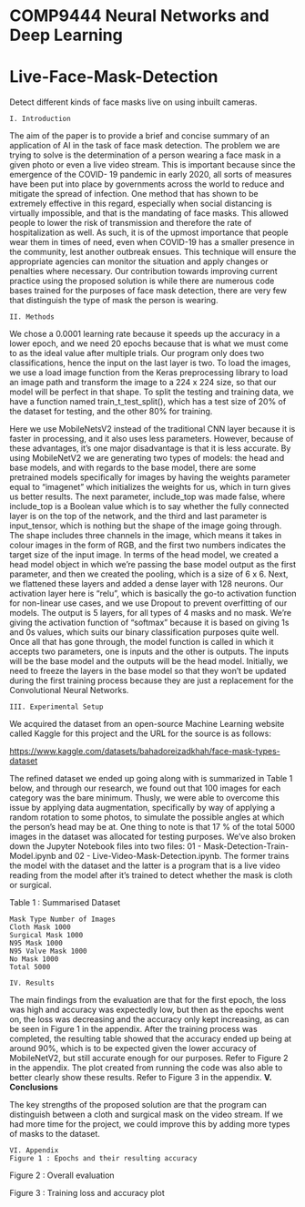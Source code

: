 # COMP9444 Neural Networks and Deep Learning
# Live-Face-Mask-Detection
Detect different kinds of face masks live on using inbuilt cameras.


```
I. Introduction
```
The aim of the paper is to provide a brief and concise summary of an application of AI in the task of
face mask detection. The problem we are trying to solve is the determination of a person wearing a face
mask in a given photo or even a live video stream. This is important because since the emergence of
the COVID- 19 pandemic in early 2020, all sorts of measures have been put into place by governments
across the world to reduce and mitigate the spread of infection. One method that has shown to be
extremely effective in this regard, especially when social distancing is virtually impossible, and that is
the mandating of face masks. This allowed people to lower the risk of transmission and therefore the
rate of hospitalization as well. As such, it is of the upmost importance that people wear them in times
of need, even when COVID-19 has a smaller presence in the community, lest another outbreak ensues.
This technique will ensure the appropriate agencies can monitor the situation and apply changes or
penalties where necessary. Our contribution towards improving current practice using the proposed
solution is while there are numerous code bases trained for the purposes of face mask detection, there
are very few that distinguish the type of mask the person is wearing.

```
II. Methods
```
We chose a 0.0001 learning rate because it speeds up the accuracy in a lower epoch, and we need 20
epochs because that is what we must come to as the ideal value after multiple trials. Our program only
does two classifications, hence the input on the last layer is two. To load the images, we use a load
image function from the Keras preprocessing library to load an image path and transform the image to
a 224 x 224 size, so that our model will be perfect in that shape. To split the testing and training data,
we have a function named train_t_test_split(), which has a test size of 20% of the dataset for testing,
and the other 80% for training.

Here we use MobileNetsV2 instead of the traditional CNN layer because it is faster in processing, and
it also uses less parameters. However, because of these advantages, it’s one major disadvantage is that
it is less accurate. By using MobileNetV2 we are generating two types of models: the head and base
models, and with regards to the base model, there are some pretrained models specifically for images
by having the weights parameter equal to “imagenet” which initializes the weights for us, which in turn
gives us better results. The next parameter, include_top was made false, where include_top is a Boolean
value which is to say whether the fully connected layer is on the top of the network, and the third and
last parameter is input_tensor, which is nothing but the shape of the image going through. The shape
includes three channels in the image, which means it takes in colour images in the form of RGB, and
the first two numbers indicates the target size of the input image. In terms of the head model, we created
a head model object in which we’re passing the base model output as the first parameter, and then we
created the pooling, which is a size of 6 x 6. Next, we flattened these layers and added a dense layer
with 128 neurons. Our activation layer here is “relu”, which is basically the go-to activation function
for non-linear use cases, and we use Dropout to prevent overfitting of our models. The output is 5 layers,
for all types of 4 masks and no mask. We’re giving the activation function of “softmax” because it is
based on giving 1s and 0s values, which suits our binary classification purposes quite well. Once all
that has gone through, the model function is called in which it accepts two parameters, one is inputs and
the other is outputs. The inputs will be the base model and the outputs will be the head model. Initially,
we need to freeze the layers in the base model so that they won’t be updated during the first training
process because they are just a replacement for the Convolutional Neural Networks.

```
III. Experimental Setup
```

We acquired the dataset from an open-source Machine Learning website called Kaggle for this project
and the URL for the source is as follows:

https://www.kaggle.com/datasets/bahadoreizadkhah/face-mask-types-dataset

The refined dataset we ended up going along with is summarized in Table 1 below, and through our
research, we found out that 100 images for each category was the bare minimum. Thusly, we were able
to overcome this issue by applying data augmentation, specifically by way of applying a random
rotation to some photos, to simulate the possible angles at which the person’s head may be at. One thing
to note is that 17 % of the total 5000 images in the dataset was allocated for testing purposes. We’ve
also broken down the Jupyter Notebook files into two files: 01 - Mask-Detection-Train-Model.ipynb and
02 - Live-Video-Mask-Detection.ipynb. The former trains the model with the dataset and the latter is a
program that is a live video reading from the model after it’s trained to detect whether the mask is cloth
or surgical.

Table 1 : Summarised Dataset

```
Mask Type Number of Images
Cloth Mask 1000
Surgical Mask 1000
N95 Mask 1000
N95 Valve Mask 1000
No Mask 1000
Total 5000
```
```
IV. Results
```
The main findings from the evaluation are that for the first epoch, the loss was high and accuracy was
expectedly low, but then as the epochs went on, the loss was decreasing and the accuracy only kept
increasing, as can be seen in Figure 1 in the appendix.
After the training process was completed, the resulting table showed that the accuracy ended up being
at around 90%, which is to be expected given the lower accuracy of MobileNetV2, but still accurate
enough for our purposes. Refer to Figure 2 in the appendix.
The plot created from running the code was also able to better clearly show these results. Refer to Figure
3 in the appendix.
**V. Conclusions**

The key strengths of the proposed solution are that the program can distinguish between a cloth and
surgical mask on the video stream. If we had more time for the project, we could improve this by
adding more types of masks to the dataset.


```
VI. Appendix
Figure 1 : Epochs and their resulting accuracy
```
Figure 2 : Overall evaluation

Figure 3 : Training loss and accuracy plot


